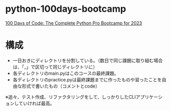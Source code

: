 # python-100days-bootcamp

[100 Days of Code: The Complete Python Pro Bootcamp for 2023](https://www.udemy.com/course/100-days-of-code/)

# 構成
- 一日おきにディレクトリを分割している。（数日で同じ課題に取り組む場合は、「_」で区切って同じディレクトリに）
- 各ディレクトリのmain.pyはこのコースの最終課題。
- 各ディレクトリのpractice.pyは最終課題までに作ったものや習ったことを自由な形式で書いたもの（コメントとcode）

※追々、テスト作成、リファクタリングをして、しっかりしたCLIアプリケーションしていければ最高。